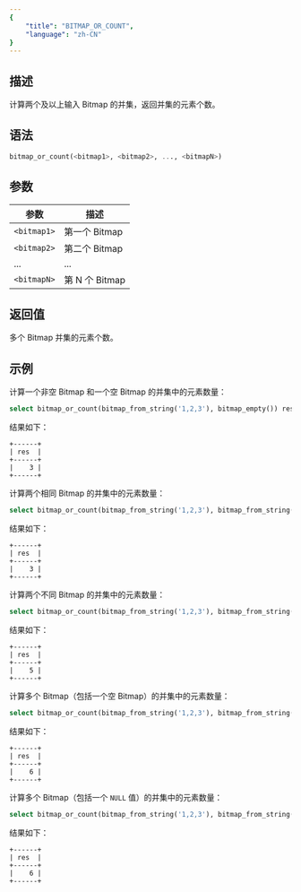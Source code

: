 ```yaml
---
{
    "title": "BITMAP_OR_COUNT",
    "language": "zh-CN"
}
---
```


## 描述

计算两个及以上输入 Bitmap 的并集，返回并集的元素个数。

## 语法

```sql
bitmap_or_count(<bitmap1>, <bitmap2>, ..., <bitmapN>)
```

## 参数

| 参数          | 描述           |
|-------------|--------------|
| `<bitmap1>` | 第一个 Bitmap   |
| `<bitmap2>` | 第二个 Bitmap   |
| ...         | ...          |
| `<bitmapN>` | 第 N 个 Bitmap |

## 返回值

多个 Bitmap 并集的元素个数。  

## 示例

计算一个非空 Bitmap 和一个空 Bitmap 的并集中的元素数量：

```sql
select bitmap_or_count(bitmap_from_string('1,2,3'), bitmap_empty()) res;
```

结果如下：

```text
+------+
| res  |
+------+
|    3 |
+------+
```

计算两个相同 Bitmap 的并集中的元素数量：

```sql
select bitmap_or_count(bitmap_from_string('1,2,3'), bitmap_from_string('1,2,3')) res;
```

结果如下：

```text
+------+
| res  |
+------+
|    3 |
+------+
```

计算两个不同 Bitmap 的并集中的元素数量：

```sql
select bitmap_or_count(bitmap_from_string('1,2,3'), bitmap_from_string('3,4,5')) res;
```

结果如下：

```text
+------+
| res  |
+------+
|    5 |
+------+
```

计算多个 Bitmap（包括一个空 Bitmap）的并集中的元素数量：

```sql
select bitmap_or_count(bitmap_from_string('1,2,3'), bitmap_from_string('3,4,5'), to_bitmap(100), bitmap_empty()) res;
```

结果如下：

```text
+------+
| res  |
+------+
|    6 |
+------+
```

计算多个 Bitmap（包括一个 `NULL` 值）的并集中的元素数量：

```sql
select bitmap_or_count(bitmap_from_string('1,2,3'), bitmap_from_string('3,4,5'), to_bitmap(100), NULL) res;
```

结果如下：

```text
+------+
| res  |
+------+
|    6 |
+------+
```
